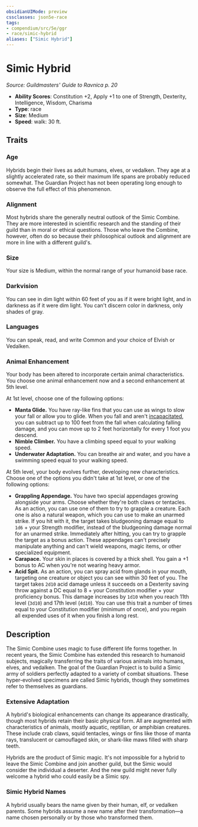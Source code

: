 ```yaml
---
obsidianUIMode: preview
cssclasses: json5e-race
tags:
- compendium/src/5e/ggr
- race/simic-hybrid
aliases: ["Simic Hybrid"]
---
```

# Simic Hybrid
*Source: Guildmasters' Guide to Ravnica p. 20*  

- **Ability Scores**: Constitution +2, Apply +1 to one of Strength, Dexterity, Intelligence, Wisdom, Charisma
- **Type**: race
- **Size**: Medium
- **Speed**: walk: 30 ft.

## Traits

### Age

Hybrids begin their lives as adult humans, elves, or vedalken. They age at a slightly accelerated rate, so their maximum life spans are probably reduced somewhat. The Guardian Project has not been operating long enough to observe the full effect of this phenomenon.

### Alignment

Most hybrids share the generally neutral outlook of the Simic Combine. They are more interested in scientific research and the standing of their guild than in moral or ethical questions. Those who leave the Combine, however, often do so because their philosophical outlook and alignment are more in line with a different guild's.

### Size

Your size is Medium, within the normal range of your humanoid base race.

### Darkvision

You can see in dim light within 60 feet of you as if it were bright light, and in darkness as if it were dim light. You can't discern color in darkness, only shades of gray.

### Languages

You can speak, read, and write Common and your choice of Elvish or Vedalken.

### Animal Enhancement

Your body has been altered to incorporate certain animal characteristics. You choose one animal enhancement now and a second enhancement at 5th level.

At 1st level, choose one of the following options:

- **Manta Glide.** You have ray-like fins that you can use as wings to slow your fall or allow you to glide. When you fall and aren't [incapacitated](2.%20GM%20Tools/Misc%20DND%20Handbook/compendium/rules/conditions.md#incapacitated), you can subtract up to 100 feet from the fall when calculating falling damage, and you can move up to 2 feet horizontally for every 1 foot you descend.  
- **Nimble Climber.** You have a climbing speed equal to your walking speed.  
- **Underwater Adaptation.** You can breathe air and water, and you have a swimming speed equal to your walking speed.  

At 5th level, your body evolves further, developing new characteristics. Choose one of the options you didn't take at 1st level, or one of the following options:

- **Grappling Appendage.** You have two special appendages growing alongside your arms. Choose whether they're both claws or tentacles. As an action, you can use one of them to try to grapple a creature. Each one is also a natural weapon, which you can use to make an unarmed strike. If you hit with it, the target takes bludgeoning damage equal to `1d6` + your Strength modifier, instead of the bludgeoning damage normal for an unarmed strike. Immediately after hitting, you can try to grapple the target as a bonus action. These appendages can't precisely manipulate anything and can't wield weapons, magic items, or other specialized equipment.  
- **Carapace.** Your skin in places is covered by a thick shell. You gain a +1 bonus to AC when you're not wearing heavy armor.  
- **Acid Spit.** As an action, you can spray acid from glands in your mouth, targeting one creature or object you can see within 30 feet of you. The target takes `2d10` acid damage unless it succeeds on a Dexterity saving throw against a DC equal to 8 + your Constitution modifier + your proficiency bonus. This damage increases by `1d10` when you reach 11th level (`3d10`) and 17th level (`4d10`). You can use this trait a number of times equal to your Constitution modifier (minimum of once), and you regain all expended uses of it when you finish a long rest.  

## Description

The Simic Combine uses magic to fuse different life forms together. In recent years, the Simic Combine has extended this research to humanoid subjects, magically transferring the traits of various animals into humans, elves, and vedalken. The goal of the Guardian Project is to build a Simic army of soldiers perfectly adapted to a variety of combat situations. These hyper-evolved specimens are called Simic hybrids, though they sometimes refer to themselves as guardians.

### Extensive Adaptation

A hybrid's biological enhancements can change its appearance drastically, though most hybrids retain their basic physical form. All are augmented with characteristics of animals, mostly aquatic, reptilian, or amphibian creatures. These include crab claws, squid tentacles, wings or fins like those of manta rays, translucent or camouflaged skin, or shark-like maws filled with sharp teeth.

Hybrids are the product of Simic magic. It's not impossible for a hybrid to leave the Simic Combine and join another guild, but the Simic would consider the individual a deserter. And the new guild might never fully welcome a hybrid who could easily be a Simic spy.

### Simic Hybrid Names

A hybrid usually bears the name given by their human, elf, or vedalken parents. Some hybrids assume a new name after their transformation—a name chosen personally or by those who transformed them.